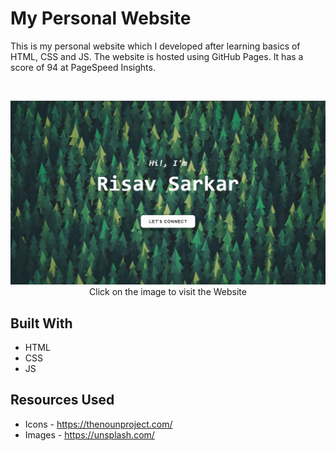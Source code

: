 # My Personal Website

This is my personal website which I developed after learning basics of HTML, CSS and JS. The website is hosted using GitHub Pages. It has a score of 94 at PageSpeed Insights.

<br />
<p align="center">
  <a href="https://risav-sarkar.github.io/" target="_blank">
    <img src="Img/Website_thumbnail.jpg">
  </a>
  Click on the image to visit the Website
</p>

## Built With
* HTML
* CSS
* JS

## Resources Used
* Icons - https://thenounproject.com/
* Images - https://unsplash.com/ 
